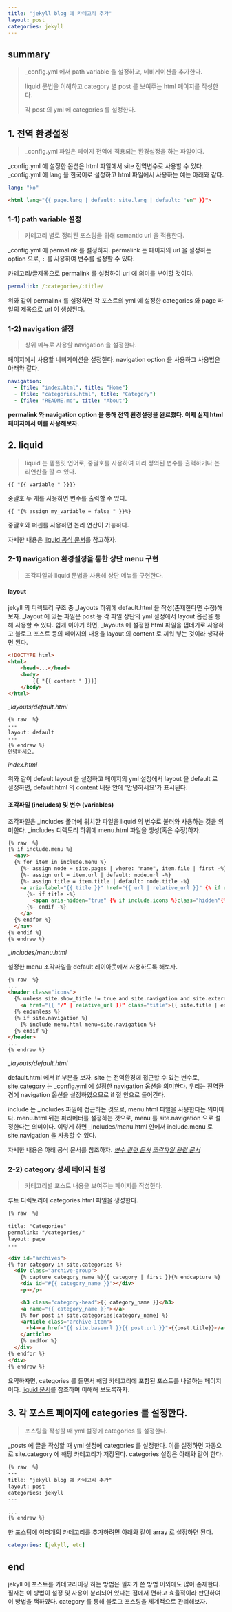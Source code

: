 ```yaml
---
title: "jekyll blog 에 카테고리 추가"
layout: post
categories: jekyll
---
```


## summary

> _config.yml 에서 path variable 을 설정하고, 네비게이션을 추가한다.
>
> liquid 문법을 이해하고 category 별 post 를 보여주는 html 페이지를 작성한다.
>
> 각 post 의 yml 에 categories 를 설정한다.

## 1. 전역 환경설정

> _config.yml 파일은 페이지 전역에 적용되는 환경설정을 하는 파일이다.

_config.yml 에 설정한 옵션은 html 파일에서 site 전역변수로 사용할 수 있다.
_config.yml 에 lang 을 한국어로 설정하고 html 파일에서 사용하는 예는 아래와 같다.

```yaml
lang: "ko"
```

```html
<html lang="{{ page.lang | default: site.lang | default: "en" }}">
```

### 1-1) path variable 설정

> 카테고리 별로 정리된 포스팅을 위해 semantic url 을 적용한다.

_config.yml 에 permalink 를 설정하자.
permalink 는 페이지의 url 을 설정하는 option 으로, `:` 를 사용하여 변수를 설정할 수 있다.

카테고리/글제목으로 permalink 를 설정하여 url 에 의미를 부여할 것이다.

```yaml
permalink: /:categories/:title/
```

위와 같이 permalink 를 설정하면 각 포스트의 yml 에 설정한 categories 와 page 파일의 제목으로 url 이 생성된다.

### 1-2) navigation 설정

> 상위 메뉴로 사용할 navigation 을 설정한다.

페이지에서 사용할 네비게이션을 설정한다. navigation option 을 사용하고 사용법은 아래와 같다.

```yaml
navigation:
  - {file: "index.html", title: "Home"}
  - {file: "categories.html", title: "Category"}
  - {file: "README.md", title: "About"}
```

**permalink 와 navigation option 을 통해 전역 환경설정을 완료했다. 이제 실제 html 페이지에서 이를 사용해보자.**

## 2. liquid

> liquid 는 템플릿 언어로, 중괄호를 사용하여 미리 정의된 변수를 출력하거나 논리연산을 할 수 있다.

`{{ "{{ variable " }}}}`

중괄호 두 개를 사용하면 변수를 출력할 수 있다.

`{{ "{% assign my_variable = false " }}%}`

중괄호와 퍼센를 사용하면 논리 연산이 가능하다.

자세한 내용은 [liquid 공식 문서](https://shopify.github.io/liquid/)를 참고하자.

### 2-1) navigation 환경설정을 통한 상단 menu 구현

> 조각파일과 liquid 문법을 사용해 상단 메뉴를 구현한다.

#### layout

jekyll 의 디렉토리 구조 중 _layouts 하위에 default.html 을 작성(존재한다면 수정)해보자.
_layout 에 있는 파일은 post 등 각 파일 상단의 yml 설정에서 layout 옵션을 통해 사용할 수 있다.
쉽게 이야기 하면, _layouts 에 설정한 html 파일을 껍데기로 사용하고 블로그 포스트 등의 페이지의 내용을 layout 의 content 로 끼워 넣는 것이라 생각하면 된다.

```html
<!DOCTYPE html>
<html>
    <head>...</head>
    <body>
        {{ "{{ content " }}}}
    </body>
</html>
```
*_layouts/default.html*


```markdown
{% raw  %}
---
layout: default
---
{% endraw %}
안녕하세요.
```
*index.html*

위와 같이 default layout 을 설정하고 페이지의 yml 설정에서 layout 을 default 로 설정하면,
default.html 의 content 내용 안에 '안녕하세요'가 표시된다.

#### 조각파일 (includes) 및 변수 (variables)

조각파일은 _includes 폴더에 위치한 파일을 liquid 의 변수로 불러와 사용하는 것을 의미한다.
_includes 디렉토리 하위에 menu.html 파일을 생성(혹은 수정)하자.

```html
{% raw  %}
{% if include.menu %}
  <nav>
  {% for item in include.menu %}
    {%- assign node = site.pages | where: "name", item.file | first -%}
    {%- assign url = item.url | default: node.url -%}
    {%- assign title = item.title | default: node.title -%}
    <a aria-label="{{ title }}" href="{{ url | relative_url }}" {% if url == page.url %}class="selected"{% endif %}>
      {%- if title -%}
        <span aria-hidden="true" {% if include.icons %}class="hidden"{% endif %}>{{ title }}</span>
      {%- endif -%}
    </a>
  {% endfor %}
  </nav>
{% endif %}
{% endraw %}
```
*_includes/menu.html*

설정한 menu 조각파일을 default 레이아웃에서 사용하도록 해보자.

```html
{% raw  %}
...
<header class="icons">
  {% unless site.show_title != true and site.navigation and site.external %}
    <a href="{{ "/" | relative_url }}" class="title">{{ site.title | escape }}</a>
  {% endunless %}
  {% if site.navigation %}
    {% include menu.html menu=site.navigation %}
  {% endif %}
</header>
...
{% endraw %}
```
*_layouts/default.html*

default.html 에서 if 부분을 보자.
site 는 전역환경에 접근할 수 있는 변수로, site.category 는 _config.yml 에 설정한 navigation 옵션을 의미한다.
우리는 전역환경에 navigation 옵션을 설정하였으므로 if 절 안으로 들어간다.

include 는 _includes 파일에 접근하는 것으로, menu.html 파일을 사용한다는 의미이다.
menu.html 뒤는 파라메터를 설정하는 것으로, menu 를 site.navigation 으로 설정한다는 의미이다.
이렇게 하면 _includes/menu.html 안에서 include.menu 로 site.navigation 을 사용할 수 있다.

자세한 내용은 아래 공식 문서를 참조하자.
*[변수 관련 문서](https://jekyllrb-ko.github.io/docs/variables/)*
*[조각파일 관련 문서](https://jekyllrb-ko.github.io/docs/includes/)*

### 2-2) category 상세 페이지 설정

> 카테고리별 포스트 내용을 보여주는 페이지를 작성한다.

루트 디렉토리에 categories.html 파일을 생성한다.

```html
{% raw  %}
---
title: "Categories"
permalink: "/categories/"
layout: page
---

<div id="archives">
{% for category in site.categories %}
  <div class="archive-group">
    {% capture category_name %}{{ category | first }}{% endcapture %}
    <div id="#{{ category_name }}"></div>
    <p></p>

    <h3 class="category-head">{{ category_name }}</h3>
    <a name="{{ category_name }}"></a>
    {% for post in site.categories[category_name] %}
    <article class="archive-item">
      <h4><a href="{{ site.baseurl }}{{ post.url }}">{{post.title}}</a></h4>
    </article>
    {% endfor %}
  </div>
{% endfor %}
</div>
{% endraw %}
```

요약하자면, categories 를 돌면서 해당 카테고리에 포함된 포스트를 나열하는 페이지이다.
[liquid 문서](https://shopify.github.io/liquid/)를 참조하며 이해해 보도록하자.

## 3. 각 포스트 페이지에 categories 를 설정한다.

> 포스팅을 작성할 때 yml 설정에 categories 를 설정한다.

_posts 에 글을 작성할 때 yml 설정에 categories 를 설정한다.
이를 설정하면 자동으로 site.category 에 해당 카테고리가 저장된다.
categories 설정은 아래와 같이 한다.

```markdown
{% raw  %}
---
title: "jekyll blog 에 카테고리 추가"
layout: post
categories: jekyll
---

...
{% endraw %}
```

한 포스팅에 여러개의 카테고리를 추가하려면 아래와 같이 array 로 설정하면 된다.
```yaml
categories: [jekyll, etc]
```

## end

jekyll 에 포스트를 카테고라이징 하는 방법은 필자가 쓴 방법 이외에도 많이 존재한다.
필자는 이 방법이 설정 및 사용이 분리되어 있다는 점에서 편하고 효율적이라 판단하여 이 방법을 택하였다.
category 를 통해 블로그 포스팅을 체계적으로 관리해보자.
